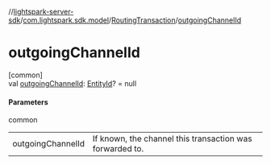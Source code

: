 //[lightspark-server-sdk](../../../index.md)/[com.lightspark.sdk.model](../index.md)/[RoutingTransaction](index.md)/[outgoingChannelId](outgoing-channel-id.md)

# outgoingChannelId

[common]\
val [outgoingChannelId](outgoing-channel-id.md): [EntityId](../-entity-id/index.md)? = null

#### Parameters

common

| | |
|---|---|
| outgoingChannelId | If known, the channel this transaction was forwarded to. |
